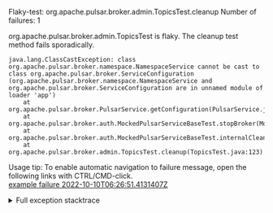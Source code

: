         
Flaky-test: org.apache.pulsar.broker.admin.TopicsTest.cleanup
Number of failures: 1

org.apache.pulsar.broker.admin.TopicsTest is flaky. The cleanup test method fails sporadically.

```
java.lang.ClassCastException: class org.apache.pulsar.broker.namespace.NamespaceService cannot be cast to class org.apache.pulsar.broker.ServiceConfiguration (org.apache.pulsar.broker.namespace.NamespaceService and org.apache.pulsar.broker.ServiceConfiguration are in unnamed module of loader 'app')
	at org.apache.pulsar.broker.PulsarService.getConfiguration(PulsarService.java:640)
	at org.apache.pulsar.broker.auth.MockedPulsarServiceBaseTest.stopBroker(MockedPulsarServiceBaseTest.java:311)
	at org.apache.pulsar.broker.auth.MockedPulsarServiceBaseTest.internalCleanup(MockedPulsarServiceBaseTest.java:250)
	at org.apache.pulsar.broker.admin.TopicsTest.cleanup(TopicsTest.java:123)
```

Usage tip: To enable automatic navigation to failure message, open the following links with CTRL/CMD-click.  
[example failure 2022-10-10T06:26:51.4131407Z](https://github.com/apache/pulsar/actions/runs/3216792242/jobs/5259957711#step:10:809)  


<details>
<summary>Full exception stacktrace</summary>
<code><pre>
java.lang.ClassCastException: class org.apache.pulsar.broker.namespace.NamespaceService cannot be cast to class org.apache.pulsar.broker.ServiceConfiguration (org.apache.pulsar.broker.namespace.NamespaceService and org.apache.pulsar.broker.ServiceConfiguration are in unnamed module of loader 'app')
	at org.apache.pulsar.broker.PulsarService.getConfiguration(PulsarService.java:640)
	at org.apache.pulsar.broker.auth.MockedPulsarServiceBaseTest.stopBroker(MockedPulsarServiceBaseTest.java:311)
	at org.apache.pulsar.broker.auth.MockedPulsarServiceBaseTest.internalCleanup(MockedPulsarServiceBaseTest.java:250)
	at org.apache.pulsar.broker.admin.TopicsTest.cleanup(TopicsTest.java:123)
	at java.base/jdk.internal.reflect.NativeMethodAccessorImpl.invoke0(Native Method)
	at java.base/jdk.internal.reflect.NativeMethodAccessorImpl.invoke(NativeMethodAccessorImpl.java:77)
	at java.base/jdk.internal.reflect.DelegatingMethodAccessorImpl.invoke(DelegatingMethodAccessorImpl.java:43)
	at java.base/java.lang.reflect.Method.invoke(Method.java:568)
	at org.testng.internal.MethodInvocationHelper.invokeMethod(MethodInvocationHelper.java:132)
	at org.testng.internal.MethodInvocationHelper.invokeMethodConsideringTimeout(MethodInvocationHelper.java:61)
	at org.testng.internal.ConfigInvoker.invokeConfigurationMethod(ConfigInvoker.java:366)
	at org.testng.internal.ConfigInvoker.invokeConfigurations(ConfigInvoker.java:320)
	at org.testng.internal.TestInvoker.runConfigMethods(TestInvoker.java:701)
	at org.testng.internal.TestInvoker.runAfterGroupsConfigurations(TestInvoker.java:677)
	at org.testng.internal.TestInvoker.invokeMethod(TestInvoker.java:661)
	at org.testng.internal.TestInvoker.invokeTestMethod(TestInvoker.java:174)
	at org.testng.internal.MethodRunner.runInSequence(MethodRunner.java:46)
	at org.testng.internal.TestInvoker$MethodInvocationAgent.invoke(TestInvoker.java:822)
	at org.testng.internal.TestInvoker.invokeTestMethods(TestInvoker.java:147)
	at org.testng.internal.TestMethodWorker.invokeTestMethods(TestMethodWorker.java:146)
	at org.testng.internal.TestMethodWorker.run(TestMethodWorker.java:128)
	at java.base/java.util.ArrayList.forEach(ArrayList.java:1511)
	at org.testng.TestRunner.privateRun(TestRunner.java:764)
	at org.testng.TestRunner.run(TestRunner.java:585)
	at org.testng.SuiteRunner.runTest(SuiteRunner.java:384)
	at org.testng.SuiteRunner.runSequentially(SuiteRunner.java:378)
	at org.testng.SuiteRunner.privateRun(SuiteRunner.java:337)
	at org.testng.SuiteRunner.run(SuiteRunner.java:286)
	at org.testng.SuiteRunnerWorker.runSuite(SuiteRunnerWorker.java:53)
	at org.testng.SuiteRunnerWorker.run(SuiteRunnerWorker.java:96)
	at org.testng.TestNG.runSuitesSequentially(TestNG.java:1218)
	at org.testng.TestNG.runSuitesLocally(TestNG.java:1140)
	at org.testng.TestNG.runSuites(TestNG.java:1069)
	at org.testng.TestNG.run(TestNG.java:1037)
	at org.apache.maven.surefire.testng.TestNGExecutor.run(TestNGExecutor.java:135)
	at org.apache.maven.surefire.testng.TestNGDirectoryTestSuite.executeSingleClass(TestNGDirectoryTestSuite.java:112)
	at org.apache.maven.surefire.testng.TestNGDirectoryTestSuite.executeLazy(TestNGDirectoryTestSuite.java:123)
	at org.apache.maven.surefire.testng.TestNGDirectoryTestSuite.execute(TestNGDirectoryTestSuite.java:90)
	at org.apache.maven.surefire.testng.TestNGProvider.invoke(TestNGProvider.java:146)
	at org.apache.maven.surefire.booter.ForkedBooter.invokeProviderInSameClassLoader(ForkedBooter.java:384)
	at org.apache.maven.surefire.booter.ForkedBooter.runSuitesInProcess(ForkedBooter.java:345)
	at org.apache.maven.surefire.booter.ForkedBooter.execute(ForkedBooter.java:126)
	at org.apache.maven.surefire.booter.ForkedBooter.main(ForkedBooter.java:418)

</pre></code>
</details>

